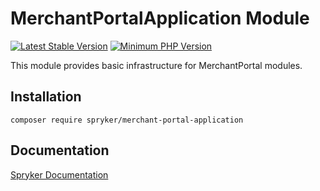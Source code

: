 # MerchantPortalApplication Module
[![Latest Stable Version](https://poser.pugx.org/spryker/merchant-portal-application/v/stable.svg)](https://packagist.org/packages/spryker/merchant-portal-application)
[![Minimum PHP Version](https://img.shields.io/badge/php-%3E%3D%208.0-8892BF.svg)](https://php.net/)

This module provides basic infrastructure for MerchantPortal modules.

## Installation

```
composer require spryker/merchant-portal-application
```

## Documentation

[Spryker Documentation](https://docs.spryker.com)
